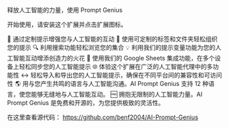 释放人工智能的力量，使用 Prompt Genius

开始使用，请安装这个扩展并点击扩展图标。

📢 通过定制提示增强您与人工智能的互动
📁 使用可定制的标签和文件夹轻松组织您的提示
🔍 利用搜索功能轻松浏览您的集合
💡 利用我们的提示变量功能为您的人工智能互动增添创造力的火花
📱 使用我们的 Google Sheets 集成功能，在多个设备上轻松同步您的人工智能提示
🌐 体验这个扩展在广泛的人工智能代理中的多功能性
↔ 轻松导入和导出您的人工智能提示，确保在不同平台间的兼容性和可访问性
🌎 用与您产生共鸣的语言与人工智能沟通。AI Prompt Genius 支持 12 种语言，使您能够无缝地与人工智能互动。
🆓 拥抱无限制的人工智能力量。AI Prompt Genius 是免费和开源的，为您提供极致的灵活性。

在这里查看源代码：
https://github.com/benf2004/AI-Prompt-Genius
